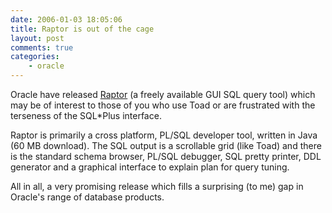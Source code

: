 ```yaml
---
date: 2006-01-03 18:05:06
title: Raptor is out of the cage
layout: post
comments: true
categories:
    - oracle
---
```

Oracle have released
[Raptor](http://www.oracle.com/technology/products/database/project_raptor/index.html)
(a freely available GUI SQL query tool) which may be of interest to
those of you who use Toad or are frustrated with the terseness of the
SQL\*Plus interface.

Raptor is primarily a cross platform, PL/SQL developer tool, written in
Java (60 MB download). The SQL output is a scrollable grid (like Toad)
and there is the standard schema browser, PL/SQL debugger, SQL pretty
printer, DDL generator and a graphical interface to explain plan for
query tuning.

All in all, a very promising release which fills a surprising (to me)
gap in Oracle's range of database products.
